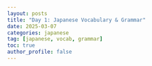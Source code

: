 ```yaml
---
layout: posts
title: "Day 1: Japanese Vocabulary & Grammar"
date: 2025-03-07
categories: japanese
tag: [japanese, vocab, grammar]
toc: true
author_profile: false
---
```

